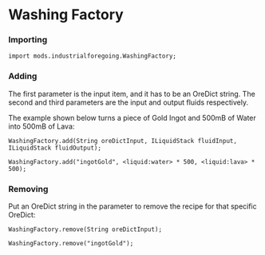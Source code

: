 # Washing Factory

### Importing

```zenscript
import mods.industrialforegoing.WashingFactory;
```

### Adding

The first parameter is the input item, and it has to be an OreDict string. The second and third parameters are the input and output fluids respectively.

The example shown below turns a piece of Gold Ingot and 500mB of Water into 500mB of Lava:

```zenscript
WashingFactory.add(String oreDictInput, ILiquidStack fluidInput, ILiquidStack fluidOutput);

WashingFactory.add("ingotGold", <liquid:water> * 500, <liquid:lava> * 500);
```

### Removing

Put an OreDict string in the parameter to remove the recipe for that specific OreDict:

```zenscript
WashingFactory.remove(String oreDictInput);

WashingFactory.remove("ingotGold");
```

